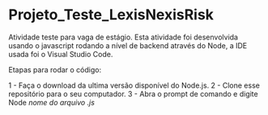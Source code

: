 # Projeto_Teste_LexisNexisRisk
Atividade teste para vaga de estágio. Esta atividade foi desenvolvida usando o javascript rodando a nível de backend através do Node, a IDE usada foi o Visual Studio Code.

Etapas para rodar o código:

1 - Faça o download da ultima versão disponível do Node.js.
2 - Clone esse repositório para o seu computador.
3 - Abra o prompt de comando e digite Node *nome do arquivo .js*
